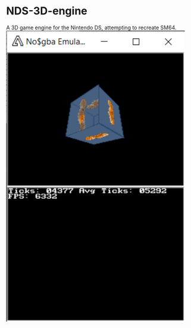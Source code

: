 # NDS-3D-engine
A 3D game engine for the Nintendo DS, attempting to recreate SM64.
<img src="docs/Preview.png" width="480">
